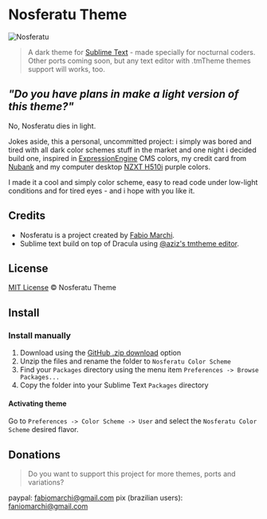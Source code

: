 # Nosferatu Theme

![Nosferatu](https://media2.giphy.com/media/7SQUBCye01UJVE8mk5/giphy.gif?cid=ecf05e470tbopgjzs67w16wdfxxmetbtjozf4ibzp2jgpoba&rid=giphy.gif&ct=g)


> A dark theme for [Sublime Text](https://sublimetext.com) - made specially for nocturnal coders. Other ports coming soon, but any text editor with .tmTheme themes support will works, too.

## _"Do you have plans in make a light version of this theme?"_
No, Nosferatu dies in light.

Jokes aside, this a personal, uncommitted project: i simply was bored and tired with all dark color schemes stuff in the market and one night i decided build one, inspired in [ExpressionEngine](https://expressionengine.com) CMS colors, my credit card from [Nubank](https://nubank.com.br) and my computer desktop [NZXT H510i](https://nzxt.com/product/h510i) purple colors.

I made it a cool and simply color scheme, easy to read code under low-light conditions and for tired eyes - and i hope with you like it.

## Credits

- Nosferatu is a project created by [Fabio Marchi](https://twitter.com/fabiomarchi). 
- Sublime text build on top of Dracula using [@aziz's tmtheme editor](http://tmtheme-editor.herokuapp.com/).

## License

[MIT License](./LICENSE) © Nosferatu Theme

## Install

### Install manually

1.  Download using the [GitHub .zip download](https://github.com/avantiz/Nosferatu/archive/master.zip) option
2.  Unzip the files and rename the folder to `Nosferatu Color Scheme`
3.  Find your `Packages` directory using the menu item `Preferences -> Browse Packages...`
4.  Copy the folder into your Sublime Text `Packages` directory

#### Activating theme

Go to `Preferences -> Color Scheme -> User` and select the `Nosferatu Color Scheme` desired flavor.

## Donations
> Do you want to support this project for more themes, ports and variations?

paypal: fabiomarchi@gmail.com
pix (brazilian users): faniomarchi@gmail.com

